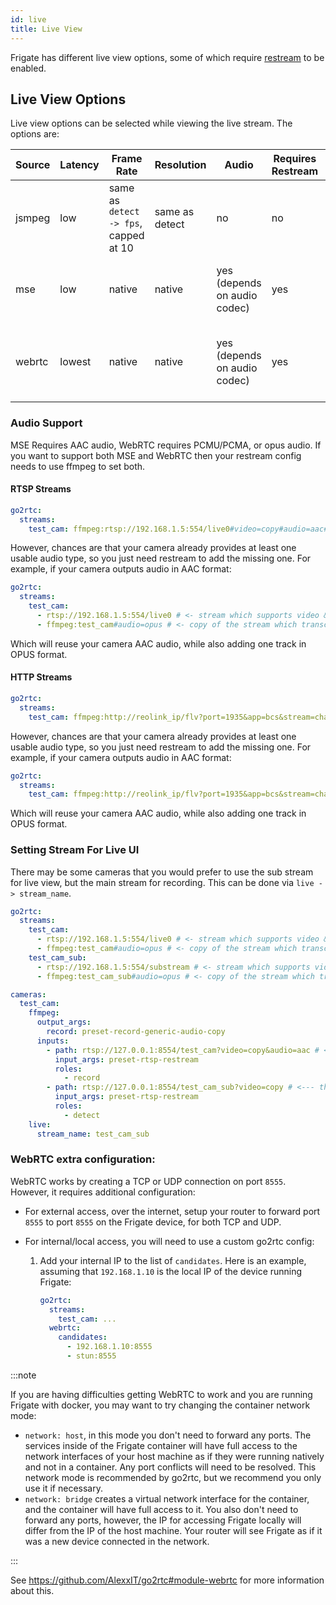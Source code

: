 ```yaml
---
id: live
title: Live View
---
```


Frigate has different live view options, some of which require [restream](restream.md) to be enabled.

## Live View Options

Live view options can be selected while viewing the live stream. The options are:

| Source | Latency | Frame Rate                            | Resolution     | Audio                        | Requires Restream | Other Limitations                            |
| ------ | ------- | ------------------------------------- | -------------- | ---------------------------- | ----------------- | -------------------------------------------- |
| jsmpeg | low     | same as `detect -> fps`, capped at 10 | same as detect | no                           | no                | none                                         |
| mse    | low     | native                                | native         | yes (depends on audio codec) | yes               | not supported on iOS, Firefox is h.264 only  |
| webrtc | lowest  | native                                | native         | yes (depends on audio codec) | yes               | requires extra config, doesn't support h.265 |

### Audio Support

MSE Requires AAC audio, WebRTC requires PCMU/PCMA, or opus audio. If you want to support both MSE and WebRTC then your restream config needs to use ffmpeg to set both.

#### RTSP Streams

```yaml
go2rtc:
  streams:
    test_cam: ffmpeg:rtsp://192.168.1.5:554/live0#video=copy#audio=aac#audio=opus
```

However, chances are that your camera already provides at least one usable audio type, so you just need restream to add the missing one. For example, if your camera outputs audio in AAC format:

```yaml
go2rtc:
  streams:
    test_cam: 
      - rtsp://192.168.1.5:554/live0 # <- stream which supports video & aac audio. This is only supported for rtsp streams, http must use ffmpeg
      - ffmpeg:test_cam#audio=opus # <- copy of the stream which transcodes audio to opus
```

Which will reuse your camera AAC audio, while also adding one track in OPUS format.

#### HTTP Streams

```yaml
go2rtc:
  streams:
    test_cam: ffmpeg:http://reolink_ip/flv?port=1935&app=bcs&stream=channel0_main.bcs&user=username&password=password#video=copy#audio=aac#audio=opus
```

However, chances are that your camera already provides at least one usable audio type, so you just need restream to add the missing one. For example, if your camera outputs audio in AAC format:

```yaml
go2rtc:
  streams:
    test_cam: ffmpeg:http://reolink_ip/flv?port=1935&app=bcs&stream=channel0_main.bcs&user=username&password=password#video=copy#audio=copy#audio=opus
```

Which will reuse your camera AAC audio, while also adding one track in OPUS format.

### Setting Stream For Live UI

There may be some cameras that you would prefer to use the sub stream for live view, but the main stream for recording. This can be done via `live -> stream_name`.

```yaml
go2rtc:
  streams:
    test_cam: 
      - rtsp://192.168.1.5:554/live0 # <- stream which supports video & aac audio. This is only supported for rtsp streams, http must use ffmpeg
      - ffmpeg:test_cam#audio=opus # <- copy of the stream which transcodes audio to opus
    test_cam_sub:
      - rtsp://192.168.1.5:554/substream # <- stream which supports video & aac audio. This is only supported for rtsp streams, http must use ffmpeg
      - ffmpeg:test_cam_sub#audio=opus # <- copy of the stream which transcodes audio to opus

cameras:
  test_cam:
    ffmpeg:
      output_args:
        record: preset-record-generic-audio-copy
      inputs:
        - path: rtsp://127.0.0.1:8554/test_cam?video=copy&audio=aac # <--- the name here must match the name of the camera in restream
          input_args: preset-rtsp-restream
          roles:
            - record
        - path: rtsp://127.0.0.1:8554/test_cam_sub?video=copy # <--- the name here must match the name of the camera_sub in restream
          input_args: preset-rtsp-restream
          roles:
            - detect
    live:
      stream_name: test_cam_sub
```

### WebRTC extra configuration:

WebRTC works by creating a TCP or UDP connection on port `8555`. However, it requires additional configuration:

- For external access, over the internet, setup your router to forward port `8555` to port `8555` on the Frigate device, for both TCP and UDP.
- For internal/local access, you will need to use a custom go2rtc config:

  1. Add your internal IP to the list of `candidates`. Here is an example, assuming that `192.168.1.10` is the local IP of the device running Frigate:

     ```yaml
     go2rtc:
       streams:
         test_cam: ...
       webrtc:
         candidates:
           - 192.168.1.10:8555
           - stun:8555
     ```

:::note

If you are having difficulties getting WebRTC to work and you are running Frigate with docker, you may want to try changing the container network mode:

- `network: host`, in this mode you don't need to forward any ports. The services inside of the Frigate container will have full access to the network interfaces of your host machine as if they were running natively and not in a container. Any port conflicts will need to be resolved. This network mode is recommended by go2rtc, but we recommend you only use it if necessary.
- `network: bridge` creates a virtual network interface for the container, and the container will have full access to it. You also don't need to forward any ports, however, the IP for accessing Frigate locally will differ from the IP of the host machine. Your router will see Frigate as if it was a new device connected in the network.

:::

See https://github.com/AlexxIT/go2rtc#module-webrtc for more information about this.
